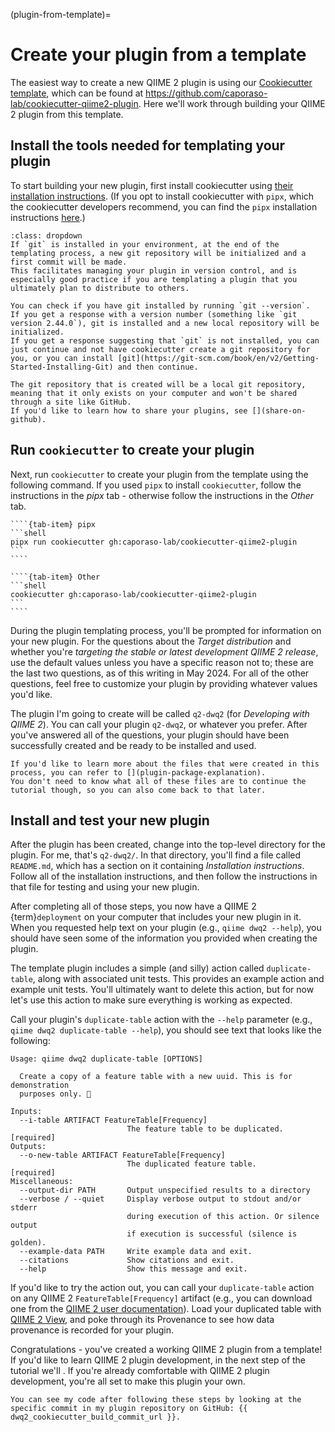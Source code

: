 (plugin-from-template)=
# Create your plugin from a template

The easiest way to create a new QIIME 2 plugin is using our [Cookiecutter template](https://cookiecutter.readthedocs.io/en/stable/), which can be found at https://github.com/caporaso-lab/cookiecutter-qiime2-plugin.
Here we'll work through building your QIIME 2 plugin from this template.

## Install the tools needed for templating your plugin

To start building your new plugin, first install cookiecutter using [their installation instructions](https://cookiecutter.readthedocs.io/en/stable/README.html#installation). (If you opt to install cookiecutter with `pipx`, which the cookiecutter developers recommend, you can find the `pipx` installation instructions [here](https://pipx.pypa.io/stable/).)

```{admonition} Optionally initialize a git repository during plugin templating
:class: dropdown
If `git` is installed in your environment, at the end of the templating process, a new git repository will be initialized and a first commit will be made.
This facilitates managing your plugin in version control, and is especially good practice if you are templating a plugin that you ultimately plan to distribute to others.

You can check if you have git installed by running `git --version`.
If you get a response with a version number (something like `git version 2.44.0`), git is installed and a new local repository will be initialized.
If you get a response suggesting that `git` is not installed, you can just continue and not have cookiecutter create a git repository for you, or you can install [git](https://git-scm.com/book/en/v2/Getting-Started-Installing-Git) and then continue.

The git repository that is created will be a local git repository, meaning that it only exists on your computer and won't be shared through a site like GitHub.
If you'd like to learn how to share your plugins, see [](share-on-github).
```

## Run `cookiecutter` to create your plugin

Next, run `cookiecutter` to create your plugin from the template using the following command.
If you used `pipx` to install `cookiecutter`, follow the instructions in the *pipx* tab - otherwise follow the instructions in the *Other* tab.

`````{tab-set}
````{tab-item} pipx
```shell
pipx run cookiecutter gh:caporaso-lab/cookiecutter-qiime2-plugin
```
````

````{tab-item} Other
```shell
cookiecutter gh:caporaso-lab/cookiecutter-qiime2-plugin
```
````
`````

During the plugin templating process, you'll be prompted for information on your new plugin.
For the questions about the *Target distribution* and whether you're *targeting the stable or latest development QIIME 2 release*, use the default values unless you have a specific reason not to; these are the last two questions, as of this writing in May 2024.
For all of the other questions, feel free to customize your plugin by providing whatever values you'd like.

The plugin I'm going to create will be called `q2-dwq2` (for *Developing with QIIME 2*). You can call your plugin `q2-dwq2`, or whatever you prefer.
After you've answered all of the questions, your plugin should have been successfully created and be ready to be installed and used.

```{note}
If you'd like to learn more about the files that were created in this process, you can refer to [](plugin-package-explanation).
You don't need to know what all of these files are to continue the tutorial though, so you can also come back to that later.
```

## Install and test your new plugin

After the plugin has been created, change into the top-level directory for the plugin.
For me, that's `q2-dwq2/`.
In that directory, you'll find a file called `README.md`, which has a section on it containing *Installation instructions*.
Follow all of the installation instructions, and then follow the instructions in that file for testing and using your new plugin.

After completing all of those steps, you now have a QIIME 2 {term}`deployment` on your computer that includes your new plugin in it.
When you requested help text on your plugin (e.g., `qiime dwq2 --help`), you should have seen some of the information you provided when creating the plugin.

The template plugin includes a simple (and silly) action called `duplicate-table`, along with associated unit tests.
This provides an example action and example unit tests.
You'll ultimately want to delete this action, but for now let's use this action to make sure everything is working as expected.

Call your plugin's `duplicate-table` action with the `--help` parameter (e.g., `qiime dwq2 duplicate-table --help`), you should see text that looks like the following:

```shell
Usage: qiime dwq2 duplicate-table [OPTIONS]

  Create a copy of a feature table with a new uuid. This is for demonstration
  purposes only. 🧐

Inputs:
  --i-table ARTIFACT FeatureTable[Frequency]
                          The feature table to be duplicated.       [required]
Outputs:
  --o-new-table ARTIFACT FeatureTable[Frequency]
                          The duplicated feature table.             [required]
Miscellaneous:
  --output-dir PATH       Output unspecified results to a directory
  --verbose / --quiet     Display verbose output to stdout and/or stderr
                          during execution of this action. Or silence output
                          if execution is successful (silence is golden).
  --example-data PATH     Write example data and exit.
  --citations             Show citations and exit.
  --help                  Show this message and exit.
```

If you'd like to try the action out, you can call your `duplicate-table` action on any QIIME 2 `FeatureTable[Frequency]` artifact (e.g., you can download one from the [QIIME 2 user documentation](https://docs.qiime2.org)).
Load your duplicated table with [QIIME 2 View](https://view.qiime2.org), and poke through its Provenance to see how data provenance is recorded for your plugin.

Congratulations - you've created a working QIIME 2 plugin from a template!
If you'd like to learn QIIME 2 plugin development, in the next step of the tutorial we'll [](add-nw-align-method).
If you're already comfortable with QIIME 2 plugin development, you're all set to make this plugin your own.

```{tip}
You can see my code after following these steps by looking at the specific commit in my plugin repository on GitHub: {{ dwq2_cookiecutter_build_commit_url }}.
```